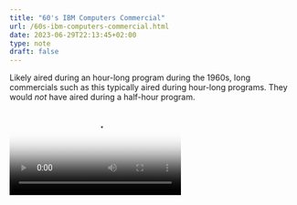```yaml
---
title: "60's IBM Computers Commercial"
url: /60s-ibm-computers-commercial.html
date: 2023-06-29T22:13:45+02:00
type: note
draft: false
---
```


Likely aired during an hour-long program during the 1960s, long commercials such
as this typically aired during hour-long programs. They would *not* have aired
during a half-hour program.

<video
  poster="/assets/notes/60s-ibm-computers-commercial.jpg"
  src="/assets/notes/60s-ibm-computers-commercial.mp4"
  controls></video>
